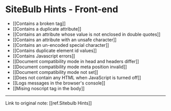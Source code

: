 # SiteBulb Hints - Front-end

- [[Contains a broken tag]]
- [[Contains a duplicate attribute]]
- [[Contains an attribute whose value is not enclosed in double quotes]]
- [[Contains an attribute with an unsafe character]]
- [[Contains an un-encoded special character]]
- [[Contains duplicate element id values]]
- [[Contains Javascript errors]]
- [[Document compatibility mode in head and headers differ]]
- [[Document compatibility mode meta position invalid]]
- [[Document compatibility mode not set]]
- [[Does not contain any HTML when JavaScript is turned off]]
- [[Logs messages in the browser's console]]
- [[Mising noscript tag in the body]]

---
Link to original note: [[ref.Sitebulb Hints]]